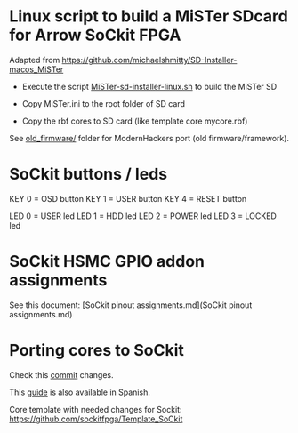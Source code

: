 # Linux script to build a MiSTer SDcard for Arrow SoCkit FPGA

Adapted from https://github.com/michaelshmitty/SD-Installer-macos_MiSTer

* Execute the script [MiSTer-sd-installer-linux.sh](MiSTer-sd-installer-linux.sh) to build the MiSTer SD

* Copy MiSTer.ini to the root folder of SD card

* Copy the rbf cores to SD card (like template core mycore.rbf)

See [old_firmware/](old_firmware/) folder for ModernHackers port (old firmware/framework).



# SoCkit buttons / leds

KEY 0 = OSD   button
KEY 1 = USER  button
KEY 4 = RESET button

LED 0 = USER led
LED 1 = HDD led
LED 2 = POWER led
LED 3 = LOCKED led



# SoCkit HSMC GPIO addon assignments

See this document: [SoCkit pinout assignments.md](SoCkit pinout assignments.md)



# Porting cores to SoCkit

Check this [commit](https://github.com/sockitfpga/Minimig-AGA_SoCkit/commit/7d8dc81285769225788ccfd990858f4c1b4fee2c) changes.

This [guide](Portando_a_SoCkit.md) is also available in Spanish.

Core template with needed changes for Sockit: https://github.com/sockitfpga/Template_SoCkit
